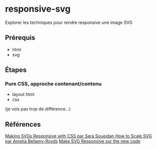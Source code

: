 # responsive-svg

Explorer les techniques pour rendre responsive une image SVG

## Prérequis

  - html
  - svg

## Étapes

### Pure CSS, approche contenant/contenu

  - layout html
  - css

  (je vois pas trop de différence...)

## Références

[Making SVGs Responsive with CSS  par Sara Soueidan ](https://tympanus.net/codrops/2014/08/19/making-svgs-responsive-with-css/)
[How to Scale SVG  par Amelia Bellamy-Royds](https://css-tricks.com/scale-svg/)
[Make SVG Responsive sur the new code](http://thenewcode.com/744/Make-SVG-Responsive)
